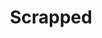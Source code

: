 ---
layout: game
title:  "Scrapped"
location: "Games/Scrapped.html"
width: 960
height: 600
desc: "As the only still-functioning robot wandering around the junkyard, the other robots have come far and wide to harvest one thing: your valuable upgrades! But with a little help from your abilities, you can push and destroy them in a heaping pile of scraps and harvest their powerups before they harvest yours."
time: 72 hours
made: Ludum Dare 52
jampage: https://ldjam.com/events/ludum-dare/52/scrapped
display-order: 12
music:
    1: "-"
    2: "-"
    3: "-"
bandcamp: #
controls: |
    <b>Arrow keys</b> or <b>WASD</b> - Move <br>
    <b>Mouse</b> - Shoot <br>
instructions: |
    todo
---